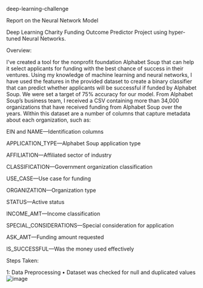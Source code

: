 deep-learning-challenge

Report on the Neural Network Model

Deep Learning Charity Funding Outcome Predictor Project using hyper-tuned Neural Networks.

Overview:

I've created a tool for the nonprofit foundation Alphabet Soup that can help it select applicants for funding with the best chance of success in their ventures. Using my knowledge of machine learning and neural networks, I have used the features in the provided dataset to create a binary classifier that can predict whether applicants will be successful if funded by Alphabet Soup. We were set a target of 75% accuracy for our model. From Alphabet Soup’s business team, I received a CSV containing more than 34,000 organizations that have received funding from Alphabet Soup over the years. Within this dataset are a number of columns that capture metadata about each organization, such as:

EIN and NAME—Identification columns

APPLICATION_TYPE—Alphabet Soup application type

AFFILIATION—Affiliated sector of industry

CLASSIFICATION—Government organization classification

USE_CASE—Use case for funding

ORGANIZATION—Organization type

STATUS—Active status

INCOME_AMT—Income classification

SPECIAL_CONSIDERATIONS—Special consideration for application

ASK_AMT—Funding amount requested

IS_SUCCESSFUL—Was the money used effectively

Steps Taken:

1: Data Preprocessing
•	Dataset was checked for null and duplicated values 
![image](https://user-images.githubusercontent.com/105611668/209470508-e1068f6e-7070-4f69-a455-af078524268c.png)

